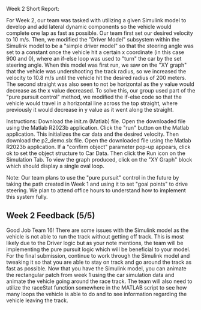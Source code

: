 Week 2 Short Report:

For Week 2, our team was tasked with utilizing a given Simulink model to develop and add lateral dynamic components so the vehicle would complete one lap as fast as possible. Our team first set our desired velocity to 10 m/s. Then, we modified the "Driver Model" subsystem within the Simulink model to be a "simple driver model" so that the steering angle was set to a constant once the vehicle hit a certain x coordinate (in this case 900 and 0), where an if-else loop was used to "turn" the car by the set steering angle. When this model was first run, we saw on the "XY graph" that the vehicle was undershooting the track radius, so we increased the velocity to 10.8 m/s until the vehicle hit the desired radius of 200 meters. The second straight was also seen to not be horizontal as the y value would decrease as the x value decreased. To solve this, our group used part of the "pure pursuit control" method, we modified the if-else code so that the vehicle would travel in a horizontal line across the top straight, where previously it would decrease in y value as it went along the straight. 

Instructions:
Download the init.m (Matlab) file. Open the downloaded file using the Matlab R2023b application. Click the "run" button on the Matlab application. This initializes the car data and the desired velocity. Then download the p2_demo.slx file. Open the downloaded file using the Matlab R2023b application. If a "confirm object" parameter pop-up appears, click ok to set the object structure to Car Data. Then click the Run icon on the Simulation Tab. To view the graph produced, click on the "XY Graph" block which should display a single oval loop.   

Note: Our team plans to use the "pure pursuit" control in the future by taking the path created in Week 1 and using it to set "goal points" to drive steering. We plan to attend office hours to understand how to implement this system fully. 

## Week 2 Feedback (5/5)
Good Job Team 16! There are some issues with the Simulink model as the vehicle is not able to run the track without getting off track. This is most likely due to the Driver logic but as your note mentions, the team will be implementing the pure pursuit logic which will be beneficial to your model. For the final submission, continue to work through the Simulink model and tweaking it so that you are able to stay on track and go around the track as fast as possible. Now that you have the Simulink model, you can animate the rectangular patch from week 1 using the car simulation data and animate the vehicle going around the race track. The team will also need to utilize the raceStat function somewhere in the MATLAB script to see how many loops the vehicle is able to do and to see information regarding the vehicle leaving the track.
